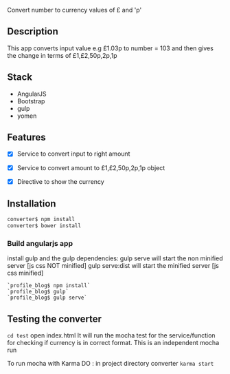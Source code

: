  Convert number to  currency values of £ and 'p'


## Description
This app converts input value e.g £1.03p to number = 103 and then gives the change in terms of £1,£2,50p,2p,1p


## Stack

* AngularJS
* Bootstrap
* gulp
* yomen

## Features

- [x] Service to convert input to right amount
- [x] Service to convert amount to £1,£2,50p,2p,1p object
- [x] Directive to show the currency



## Installation

```bash
converter$ npm install
converter$ bower install
```
### Build angularjs app
install gulp and the gulp dependencies:
gulp serve will start the non minified server [js css NOT minified]
gulp serve:dist will start the minified server [js css minified]
```
`profile_blog$ npm install`
`profile_blog$ gulp`
`profile_blog$ gulp serve`
```

## Testing the converter
`cd test`
open index.html 
It will run the mocha test for the service/function for checking if currency is in correct format.
This is an independent mocha run

To run mocha with Karma DO : in project directory converter
`karma start`



